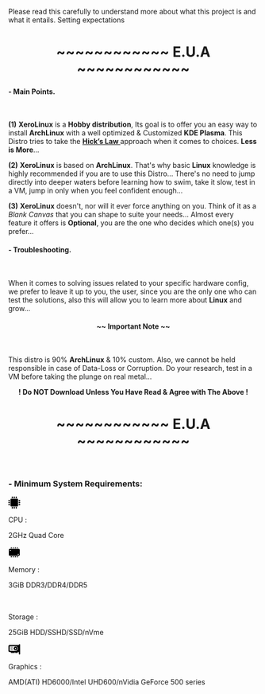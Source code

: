 Please read this carefully to understand more about what this project is and what it entails. Setting expectations

# <center>~~~~~~~~~~~~ E.U.A ~~~~~~~~~~~~</center>

#### - Main Points.

<br />

**(1)** **XeroLinux** is a **Hobby distribution**, Its goal is to offer you an easy way to install **ArchLinux** with a well optimized & Customized **KDE Plasma**. This Distro tries to take the **<a href="https://www.interaction-design.org/literature/article/hick-s-law-making-the-choice-easier-for-users" target="_blank" rel="noreferrer"> Hick’s Law </a>** approach when it comes to choices. **Less is More**...
<br />

**(2)** **XeroLinux** is based on **ArchLinux**. That's why basic **Linux** knowledge is highly recommended if you are to use this Distro... There's no need to jump directly into deeper waters before learning how to swim, take it slow, test in a VM, jump in only when you feel confident enough...
<br />

**(3)** **XeroLinux** doesn't, nor will it ever force anything on you. Think of it as a *Blank Canvas* that you can shape to suite your needs... Almost every feature it offers is **Optional**, you are the one who decides which one(s) you prefer...

#### - Troubleshooting.

<br />

When it comes to solving issues related to your specific hardware config, we prefer to leave it up to you, the user, since you are the only one who can test the solutions, also this will allow you to learn more about **Linux** and grow...

#### <center>**~~ Important Note ~~**</center>

<br />

This distro is 90% **ArchLinux** & 10% custom. Also, we cannot be held responsible in case of Data-Loss or Corruption. Do your research, test in a VM before taking the plunge on real metal...

**<center>! Do NOT Download Unless You Have Read & Agree with The Above !</center>**

# <center>~~~~~~~~~~~~ E.U.A ~~~~~~~~~~~~</center>

<br />

<div class="bg" id="s">
<h3 class="t"><span>- Minimum System Requirements:</span></h3>
<svg width="24" height="24" viewBox="0 0 942 942" fill="rgb(var(--bg))">
<g>
	<g>
		<path d="M579.1,894c0,26.5,21.5,48,48,48s48-21.5,48-48v-77.5H579.2V894H579.1z"/>
		<path d="M579.1,48v77.5H675V48c0-26.5-21.5-48-48-48S579.1,21.5,579.1,48z"/>
		<path d="M423,48v77.5h96V48c0-26.5-21.5-48-48-48S423,21.5,423,48z"/>
		<path d="M423,894c0,26.5,21.5,48,48,48s48-21.5,48-48v-77.5h-96V894z"/>
		<path d="M267,48v77.5h95.9V48c0-26.5-21.5-48-48-48S267,21.5,267,48z"/>
		<path d="M267,894c0,26.5,21.5,48,48,48s48-21.5,48-48v-77.5h-96V894z"/>
		<path d="M0,627c0,26.5,21.5,48,48,48h77.5v-95.9H48C21.5,579.1,0,600.5,0,627z"/>
		<path d="M894,579.1h-77.5V675H894c26.5,0,48-21.5,48-48S920.5,579.1,894,579.1z"/>
		<path d="M0,471c0,26.5,21.5,48,48,48h77.5v-96H48C21.5,423,0,444.5,0,471z"/>
		<path d="M894,423h-77.5v96H894c26.5,0,48-21.5,48-48S920.5,423,894,423z"/>
		<path d="M0,315c0,26.5,21.5,48,48,48h77.5v-96H48C21.5,267,0,288.5,0,315z"/>
		<path d="M894,267h-77.5v95.9H894c26.5,0,48-21.5,48-48S920.5,267,894,267z"/>
		<path d="M171.6,720.4c0,27.6,22.4,50,50,50h498.8c27.6,0,50-22.4,50-50V221.6c0-27.6-22.4-50-50-50H221.6c-27.6,0-50,22.4-50,50
			V720.4z"/>
	</g>
</g>
</svg>
<p>CPU :</p> <p>2GHz Quad Core</p>
<svg viewBox="0 0 24 24" fill="rgb(var(--bg))" width="24">
    <path d="M 5 2 L 5 4 L 7 4 L 7 2 L 5 2 z M 9 2 L 9 4 L 11 4 L 11 2 L 9 2 z M 13 2 L 13 4 L 15 4 L 15 2 L 13 2 z M 17 2 L 17 4 L 19 4 L 19 2 L 17 2 z M 3 5 C 1.896 5 1 5.895 1 7 L 1 17 C 1 18.104 1.896 19 3 19 L 21 19 C 22.104 19 23 18.104 23 17 L 23 7 C 23 5.895 22.104 5 21 5 L 3 5 z M 4 7 C 4.552 7 5 7.448 5 8 C 5 8.552 4.552 9 4 9 C 3.448 9 3 8.552 3 8 C 3 7.448 3.448 7 4 7 z M 20 15 C 20.552 15 21 15.448 21 16 C 21 16.552 20.552 17 20 17 C 19.448 17 19 16.552 19 16 C 19 15.448 19.448 15 20 15 z M 5 20 L 5 22 L 7 22 L 7 20 L 5 20 z M 9 20 L 9 22 L 11 22 L 11 20 L 9 20 z M 13 20 L 13 22 L 15 22 L 15 20 L 13 20 z M 17 20 L 17 22 L 19 22 L 19 20 L 17 20 z"/>
</svg>
<p>Memory :</p> <p>3GiB DDR3/DDR4/DDR5</p>
<svg width="24" height="19" viewBox="0 0 24 19" fill="none">
<path fill-rule="evenodd" clip-rule="evenodd" d="M1.32369 0.0793905C0.658623 0.309734 0.178342 0.86825 0.0520606 1.5582C-0.0175488 1.9385 -0.0172206 6.57734 0.0524356 6.95502C0.163951 7.55952 0.554467 8.0683 1.12086 8.34716L1.42887 8.4988L11.6937 8.51094C23.1675 8.52448 22.1969 8.55359 22.7434 8.17967C23.132 7.91375 23.4032 7.52009 23.5044 7.0753C23.5678 6.79634 23.5793 6.37334 23.5793 4.31234C23.5793 2.85308 23.5601 1.77777 23.5314 1.6265C23.4106 0.989234 23.0088 0.4595 22.4303 0.174734L22.1047 0.0144217L11.8381 0.00401542C1.99484 -0.00596896 1.56125 -0.00287513 1.32369 0.0793905ZM14.3449 4.20973V4.95973H13.5949H12.8449V4.241C12.8449 3.84566 12.859 3.50816 12.8762 3.491C12.8933 3.4738 13.2308 3.45973 13.6262 3.45973H14.3449V4.20973ZM17.2512 4.20973V4.95973H16.5012H15.7512V4.241C15.7512 3.84566 15.7652 3.50816 15.7824 3.491C15.7996 3.4738 16.1371 3.45973 16.5324 3.45973H17.2512V4.20973ZM20.1105 4.20973V4.95973H19.3605H18.6105V4.241C18.6105 3.84566 18.6246 3.50816 18.6418 3.491C18.659 3.4738 18.9965 3.45973 19.3918 3.45973H20.1105V4.20973ZM1.3295 9.88447C0.677608 10.0916 0.180123 10.6651 0.0522013 11.357C-0.0175019 11.7341 -0.0173613 16.3733 0.0523887 16.7519C0.166811 17.3727 0.556295 17.8812 1.12325 18.1499L1.43084 18.2957H11.7902H22.1496L22.4232 18.1675C22.8023 17.9899 23.0268 17.8002 23.2455 17.4727C23.5775 16.9755 23.5858 16.885 23.5698 13.9356C23.5559 11.3794 23.555 11.356 23.4493 11.0948C23.2235 10.5367 22.7341 10.0463 22.2282 9.87139C22.0912 9.82405 19.9598 9.80984 11.8371 9.80225C1.80772 9.79288 1.613 9.79438 1.3295 9.88447ZM14.3449 14.0547V14.8059L13.6066 14.7929L12.8683 14.78L12.8555 14.0418L12.8425 13.3035H13.5937H14.3449V14.0547ZM17.2512 14.0547V14.8059L16.5129 14.7929L15.7746 14.78L15.7617 14.0418L15.7488 13.3035H16.5H17.2512V14.0547ZM20.1105 14.0547V14.8059L19.3722 14.7929L18.634 14.78L18.6211 14.0418L18.6081 13.3035H19.3594H20.1105V14.0547Z" fill="rgb(var(--bg))"/>
</svg>
<p>Storage :</p> <p>25GiB HDD/SSHD/SSD/nVme</p>
<svg width="24" fill="rgb(var(--bg))" viewBox="0 0 1000 1000" enable-background="new 0 0 1000 1000">
<g><g  transform="translate(0.000000,511.000000) scale(0.100000,-0.100000)"><path d="M9264.7,4467.2c-243.1-63.5-379-238.8-398.7-519.2l-13.1-162.1H4971.2c-2692.2,0-3918.9-6.6-4010.9-24.1c-422.8-76.7-766.7-427.2-841.2-852.1C101.6,2809,97.2,2154,101.6,719.2l6.6-2048.2l50.4-129.3c120.5-322,335.2-534.5,652.8-652.8c118.3-43.8,179.6-48.2,757.9-56.9l630.9-8.8v-348.3v-348.3h1577.2h1577.2v350.5v350.5h175.2h175.3v-350.5v-350.5h1051.5H7808v350.5v350.5h523.6h525.7l6.6-858.7c6.6-834.6,8.8-863.1,54.8-948.5c100.8-188.4,256.3-282.6,466.6-282.6s365.8,94.2,466.6,282.6l48.2,87.6V105.8c0,3857.6-2.2,4000-41.6,4074.5C9740.1,4405.9,9488.2,4526.4,9264.7,4467.2z M6445.5,2699.4c328.6-65.7,652.8-234.4,915.6-477.5c197.2-181.8,333-365.8,444.7-609c138-297.9,166.5-438.1,164.3-828c0-311.1-6.6-354.9-61.3-525.7c-116.1-352.7-276-613.3-519.2-845.6c-234.4-221.2-446.9-346.1-786.4-460l-186.2-63.5H3961.4H1505.7l-107.3,65.7c-65.7,41.6-131.4,107.3-173.1,173l-65.7,107.3l-6.6,1524.6c-4.4,1012,0,1550.9,15.3,1603.5c39.4,129.2,140.2,249.7,267.3,313.3l116.1,57h2361.4C5972.3,2734.5,6298.7,2730.1,6445.5,2699.4z"/><path d="M5781.7,2351.1c-335.2-63.5-593.7-199.3-832.4-438.1c-517-514.8-609-1279.3-236.6-1923.3c43.8-74.5,155.5-210.3,247.5-302.3C5093.9-446.2,5170.5-501,5334.8-582c278.2-135.8,438.1-175.3,720.7-175.3c282.6,2.2,446.9,41.6,720.7,175.3c289.1,142.4,525.7,379,668.1,668.1c133.6,273.8,173,438.1,175.3,720.7c0,282.6-39.5,442.5-175.3,720.7c-216.9,442.5-652.8,753.6-1163.2,832.4C6086.2,2390.6,5976.7,2388.4,5781.7,2351.1z M6331.6,1253.7c65.7-39.4,131.4-105.1,173.1-170.9c59.2-96.4,65.7-127.1,65.7-276c0-149-6.6-179.6-65.7-276c-41.6-65.7-107.3-131.4-173.1-173.1c-96.4-59.2-127.1-65.7-276-65.7s-179.6,6.6-276,65.7c-348.3,216.9-328.6,733.8,39.4,917.9C5981.1,1358.8,6176,1350,6331.6,1253.7z"/><path d="M1913.2,1970c-35.1-35.1-63.5-78.9-63.5-98.6c0-61.3,48.2-140.2,103-164.3c35-15.3,341.7-24.1,961.7-24.1h911.3l63.5,63.5c35,35,63.5,78.9,63.5,98.6c0,61.3-48.2,140.2-103,164.3c-35,15.3-341.7,24.1-961.7,24.1h-911.3L1913.2,1970z"/><path d="M1913.2,918.5c-35.1-35-63.5-85.4-63.5-111.7c0-26.3,28.5-76.7,63.5-111.7l63.5-63.5h749.2h749.2l63.5,63.5c35.1,35.1,63.5,85.4,63.5,111.7c0,26.3-28.5,76.7-63.5,111.7l-63.5,63.5h-749.2h-749.2L1913.2,918.5z"/><path d="M1946-95.7c-48.2-21.9-96.4-103-96.4-162.1c0-19.7,28.5-63.5,63.5-98.6l63.5-63.5h924.4h924.4l63.5,63.5c35,35.1,63.5,85.4,63.5,111.7s-28.5,76.7-63.5,111.7l-63.5,63.5l-917.9-2.2C2325-71.6,1974.5-80.4,1946-95.7z"/></g></g>
</svg>
<p>Graphics :</p> <p>AMD(ATI) HD6000/Intel UHD600/nVidia GeForce 500 series</p>
</div>
